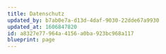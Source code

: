 ```yaml
---
title: Datenschutz
updated_by: b7ab0e7a-d13d-4daf-9030-22dde67a9930
updated_at: 1606847820
id: a8327e77-964a-4156-a0ba-923bc968a117
blueprint: page
---
```

